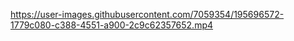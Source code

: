 

https://user-images.githubusercontent.com/7059354/195696572-1779c080-c388-4551-a900-2c9c62357652.mp4

